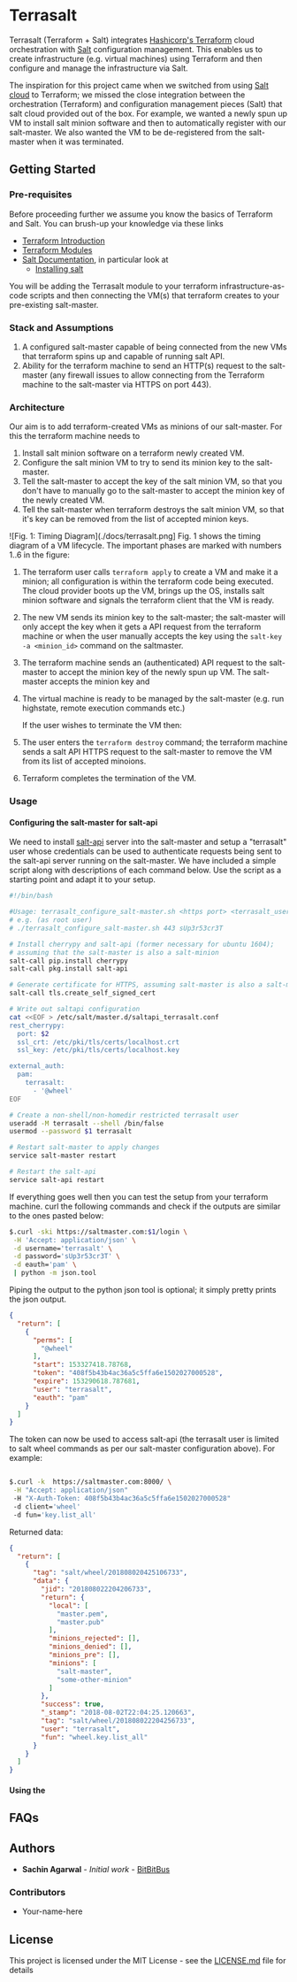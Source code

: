 # Terrasalt

Terrasalt (Terraform + Salt) integrates [Hashicorp's Terraform](https://www.terraform.io/) cloud orchestration with [Salt](https://saltstack.com/) configuration management. This enables us to create infrastructure (e.g. virtual machines) using Terraform and then configure and manage the infrastructure via Salt.

The inspiration for this project came when we switched from using [Salt cloud](https://docs.saltstack.com/en/latest/topics/cloud/) to Terraform; we missed the close integration between the orchestration (Terraform) and configuration management pieces (Salt) that salt cloud provided out of the box. For example, we wanted a newly spun up VM to install salt minion software and then to automatically register with our salt-master. We also wanted the VM to be de-registered from the salt-master when it was terminated.

## Getting Started


### Pre-requisites

Before proceeding further we assume you know the basics of Terraform and Salt. You can brush-up your knowledge via these links
 * [Terraform Introduction](https://www.terraform.io/intro/index.html)
 * [Terraform Modules](https://www.terraform.io/docs/modules/index.html)
 * [Salt Documentation](https://docs.saltstack.com/en/latest/), in particular look at 
   * [Installing salt](https://docs.saltstack.com/en/latest/topics/installation/index.html)
   
You will be adding the Terrasalt module to your terraform infrastructure-as-code scripts and then connecting the VM(s) that terraform creates to your pre-existing salt-master. 

### Stack and Assumptions

1. A configured salt-master capable of being connected from the new VMs that terraform spins up and capable of running salt API.
2. Ability for the terraform machine to send an HTTP(s) request to the salt-master (any firewall issues to allow connecting from the Terraform machine to the salt-master via HTTPS on port 443).

### Architecture

Our aim is to add terraform-created VMs as minions of our  salt-master. For this the terraform machine needs to 
1. Install salt minion software on a terraform newly created VM.
2. Configure the salt minion VM to try to send its minion key to the salt-master.
3. Tell the salt-master to accept the key of the salt minion VM, so that you don't have to manually go to the salt-master to accept the minion key of the newly created VM.
4. Tell the salt-master when terraform destroys the salt minion VM, so that it's key can be removed from the list of accepted minion keys.

![Fig. 1: Timing Diagram](./docs/terrasalt.png]
Fig. 1 shows the timing diagram of a VM lifecycle. The important phases are marked with numbers 1..6 in the figure:

1. The terraform user calls `terraform apply` to create a VM and make it a minion; all configuration is within the terraform code being executed. The cloud provider boots up the VM, brings up the OS, installs salt minion software and signals the terraform client that the VM is ready. 
2.  The new VM sends its minion key to the salt-master; the salt-master will only accept the key when it gets a API request from the terraform machine or when the user manually accepts the key using the `salt-key -a <minion_id>` command on the saltmaster.
3. The terraform machine sends an (authenticated) API request to the salt-master to accept the minion key of the newly spun up VM. The salt-master accepts the minion key and 
4. The virtual machine is ready to be managed by the salt-master (e.g. run highstate, remote execution commands etc.)

   If the user wishes to terminate the VM then:
5. The user enters the `terraform destroy` command; the terraform machine sends a salt API HTTPS request to the salt-master to remove the VM from its list of accepted minoions.
6. Terraform completes the termination of the VM. 
   
### Usage

#### Configuring the salt-master for  salt-api

We need to install [salt-api](https://docs.saltstack.com/en/latest/ref/netapi/all/salt.netapi.rest_cherrypy.html) server into the salt-master and setup a "terrasalt" user whose credentials can be used to authenticate requests being sent to the salt-api server running on the salt-master. We have included a simple script along with descriptions of each command below. Use the script as a starting point and adapt it to your setup.

```bash
#!/bin/bash

#Usage: terrasalt_configure_salt-master.sh <https port> <terrasalt_user_password>
# e.g. (as root user)
# ./terrasalt_configure_salt-master.sh 443 sUp3r53cr3T

# Install cherrypy and salt-api (former necessary for ubuntu 1604); 
# assuming that the salt-master is also a salt-minion
salt-call pip.install cherrypy 
salt-call pkg.install salt-api

# Generate certificate for HTTPS, assuming salt-master is also a salt-minion
salt-call tls.create_self_signed_cert

# Write out saltapi configuration 
cat <<EOF > /etc/salt/master.d/saltapi_terrasalt.conf
rest_cherrypy:
  port: $2
  ssl_crt: /etc/pki/tls/certs/localhost.crt
  ssl_key: /etc/pki/tls/certs/localhost.key

external_auth:
  pam:
    terrasalt:
      - '@wheel'
EOF

# Create a non-shell/non-homedir restricted terrasalt user
useradd -M terrasalt --shell /bin/false
usermod --password $1 terrasalt

# Restart salt-master to apply changes
service salt-master restart

# Restart the salt-api 
service salt-api restart
```

If everything goes well then you can test the setup from your terraform machine. curl the following commands and check if the outputs are similar to the ones pasted below:

```bash
$.curl -ski https://saltmaster.com:$1/login \
 -H 'Accept: application/json' \
 -d username='terrasalt' \
 -d password='sUp3r53cr3T' \
 -d eauth='pam' \
 | python -m json.tool
```
Piping the output to the python json tool is optional; it simply pretty prints the json output. 
```json
{
  "return": [
    {
      "perms": [
        "@wheel"
      ],
      "start": 153327418.78768,
      "token": "408f5b43b4ac36a5c5ffa6e1502027000528",
      "expire": 153290618.787681,
      "user": "terrasalt",
      "eauth": "pam"
    }
  ]
}

```

The token can now be used to access salt-api (the terrasalt user is limited to salt wheel commands as per our salt-master configuration above). For example:
```bash

$.curl -k  https://saltmaster.com:8000/ \
 -H "Accept: application/json" 
 -H "X-Auth-Token: 408f5b43b4ac36a5c5ffa6e1502027000528"   
 -d client='wheel' 
 -d fun='key.list_all'
```
Returned data:
```json
{
  "return": [
    {
      "tag": "salt/wheel/201808020425106733",
      "data": {
        "jid": "201808022204206733",
        "return": {
          "local": [
            "master.pem",
            "master.pub"
          ],
          "minions_rejected": [],
          "minions_denied": [],
          "minions_pre": [],
          "minions": [
            "salt-master",
            "some-other-minion"
          ]
        },
        "success": true,
        "_stamp": "2018-08-02T22:04:25.120663",
        "tag": "salt/wheel/201808022204256733",
        "user": "terrasalt",
        "fun": "wheel.key.list_all"
      }
    }
  ]
}

```

#### Using the 






## FAQs


## Authors

* **Sachin Agarwal** - *Initial work* - [BitBitBus](http://bigbitbus.com)

### Contributors
 * Your-name-here
 
## License

This project is licensed under the MIT License - see the [LICENSE.md](LICENSE.md) file for details